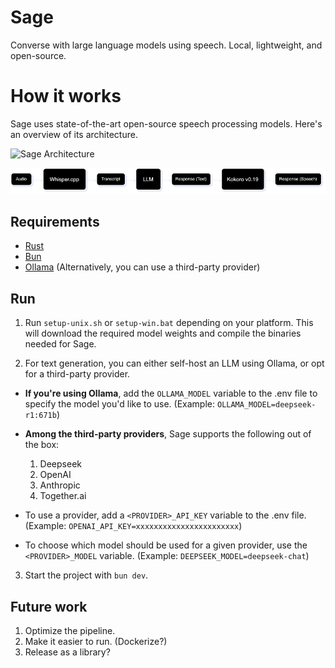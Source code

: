 # Sage

Converse with large language models using speech. Local, lightweight, and open-source.

# How it works

Sage uses state-of-the-art open-source speech processing models. Here's an overview of its architecture.

![Sage Architecture](/assets/architecture.png)

<picture>
   <source media="(prefers-color-scheme: dark)" srcset="https://raw.githubusercontent.com/farshed/sage/refs/heads/main/assets/architecture-dark.png">
   <source media="(prefers-color-scheme: light)" srcset="https://raw.githubusercontent.com/farshed/sage/refs/heads/main/assets/architecture-light.png">
   <img alt="Sage architecture" src="https://raw.githubusercontent.com/farshed/sage/refs/heads/main/assets/architecture-dark.png">
</picture>

## Requirements

-  [Rust](https://www.rust-lang.org/tools/install)
-  [Bun](https://bun.sh)
-  [Ollama](https://ollama.com) (Alternatively, you can use a third-party provider)

## Run

1. Run `setup-unix.sh` or `setup-win.bat` depending on your platform. This will download the required model weights and compile the binaries needed for Sage.

2. For text generation, you can either self-host an LLM using Ollama, or opt for a third-party provider.

-  **If you're using Ollama**, add the `OLLAMA_MODEL` variable to the .env file to specify the model you'd like to use. (Example: `OLLAMA_MODEL=deepseek-r1:671b`)

-  **Among the third-party providers**, Sage supports the following out of the box:

   1. Deepseek
   2. OpenAI
   3. Anthropic
   4. Together.ai

-  To use a provider, add a `<PROVIDER>_API_KEY` variable to the .env file. (Example: `OPENAI_API_KEY=xxxxxxxxxxxxxxxxxxxxxxx`)
-  To choose which model should be used for a given provider, use the `<PROVIDER>_MODEL` variable. (Example: `DEEPSEEK_MODEL=deepseek-chat`)

3. Start the project with `bun dev`.

## Future work

1. Optimize the pipeline.
2. Make it easier to run. (Dockerize?)
3. Release as a library?
